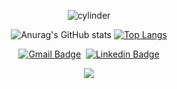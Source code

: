 <div align="center">


![cylinder](https://capsule-render.vercel.app/api?type=cylinder&color=auto&customColorList=2,22,22,25,20&text=KUKJIN%20MAN's%20github&fontAlignY=50&fontSize=35&height=100&animation=twinkling&descAlignY=70&fontColor=d6ace6)

  
![Anurag's GitHub stats](https://github-readme-stats.vercel.app/api?username=kukjinman&show_icons=true&theme=vision-friendly-dark)  [![Top Langs](https://github-readme-stats.vercel.app/api/top-langs/?username=kukjinman&layout=compact&hide=jupyter%20notebook)](https://github.com/kukjinman/github-readme-stats)



[![Gmail Badge](https://img.shields.io/badge/Gmail-d14836?style=flat-square&logo=Gmail&logoColor=white&link=mailto:thater@naver.com)](mailto:thater@naver.com)  &nbsp;[![Linkedin Badge](https://img.shields.io/badge/-LinkedIn-blue?style=flat-square&logo=Linkedin&logoColor=white&link=https://www.linkedin.com/in/%EA%B5%AD%EC%A7%84-%EC%A0%95-2aa367201/)](https://www.linkedin.com/in/%EA%B5%AD%EC%A7%84-%EC%A0%95-2aa367201/)

  
  
<img src="https://img.shields.io/badge/Python-E34F26?style=flat-square&logo=Python&logoColor=white"/>
</div>
